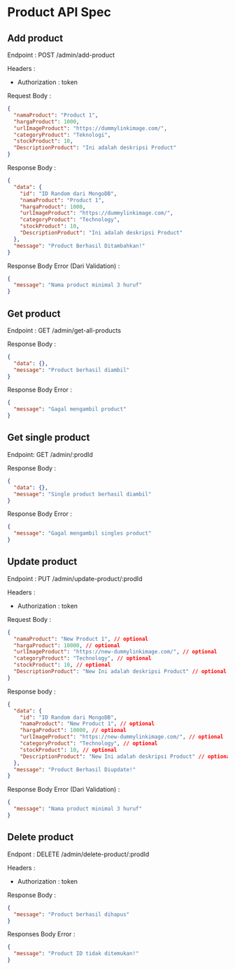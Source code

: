 # Product API Spec

## Add product

Endpoint : POST /admin/add-product

Headers :

- Authorization : token

Request Body :

```json
{
  "namaProduct": "Product 1",
  "hargaProduct": 1000,
  "urlImageProduct": "https://dummylinkimage.com/",
  "categoryProduct": "Teknologi",
  "stockProduct": 10,
  "DescriptionProduct": "Ini adalah deskripsi Product"
}
```

Response Body :

```json
{
  "data": {
    "id": "ID Random dari MongoDB",
    "namaProduct": "Product 1",
    "hargaProduct": 1000,
    "urlImageProduct": "https://dummylinkimage.com/",
    "categoryProduct": "Technology",
    "stockProduct": 10,
    "DescriptionProduct": "Ini adalah deskripsi Product"
  },
  "message": "Product Berhasil Ditambahkan!"
}
```

Response Body Error (Dari Validation) :

```json
{
  "message": "Nama product minimal 3 huruf"
}
```

## Get product

Endpoint : GET /admin/get-all-products

Response Body :

```json
{
  "data": {},
  "message": "Product berhasil diambil"
}
```

Response Body Error :

```json
{
  "message": "Gagal mengambil product"
}
```

## Get single product

Endpoint: GET /admin/:prodId

Response Body :

```json
{
  "data": {},
  "message": "Single product berhasil diambil"
}
```

Response Body Error :

```json
{
  "message": "Gagal mengambil singles product"
}
```

## Update product

Endpoint : PUT /admin/update-product/:prodId

Headers :

- Authorization : token

Request Body :

```json
{
  "namaProduct": "New Product 1", // optional
  "hargaProduct": 10000, // optional
  "urlImageProduct": "https://new-dummylinkimage.com/", // optional
  "categoryProduct": "Technology", // optional
  "stockProduct": 10, // optional
  "DescriptionProduct": "New Ini adalah deskripsi Product" // optional
}
```

Response body :

```json
{
  "data": {
    "id": "ID Random dari MongoDB",
    "namaProduct": "New Product 1", // optional
    "hargaProduct": 10000, // optional
    "urlImageProduct": "https://new-dummylinkimage.com/", // optional
    "categoryProduct": "Technology", // optional
    "stockProduct": 10, // optional
    "DescriptionProduct": "New Ini adalah deskripsi Product" // optional
  },
  "message": "Product Berhasil Diupdate!"
}
```

Response Body Error (Dari Validation) :

```json
{
  "message": "Nama product minimal 3 huruf"
}
```

## Delete product

Endpont : DELETE /admin/delete-product/:prodId

Headers :

- Authorization : token

Response Body :

```json
{
  "message": "Product berhasil dihapus"
}
```

Responses Body Error :

```json
{
  "message": "Product ID tidak ditemukan!"
}
```
